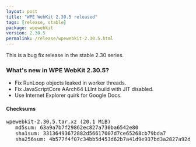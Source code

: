 ```yaml
---
layout: post
title: "WPE WebKit 2.30.5 released"
tags: [release, stable]
package: wpewebkit
version: 2.30.5
permalink: /release/wpewebkit-2.30.5.html
---
```


This is a bug fix release in the stable 2.30 series.

### What's new in WPE WebKit 2.30.5?

- Fix RunLoop objects leaked in worker threads.
- Fix JavaScriptCore AArch64 LLInt build with JIT disabled.
- Use Internet Explorer quirk for Google Docs.

#### Checksums

<pre>
wpewebkit-2.30.5.tar.xz (20.1 MiB)
   md5sum: 63a9a7b7f29862ec827a730ba6542e80
   sha1sum: 33136493672882d56617007d7ce65268cb79bda7
   sha256sum: 4b577f4f07c34bb5d453d62b7a41d9e937bd3a2827a92dcd6f47c35f27c8359a
</pre>
